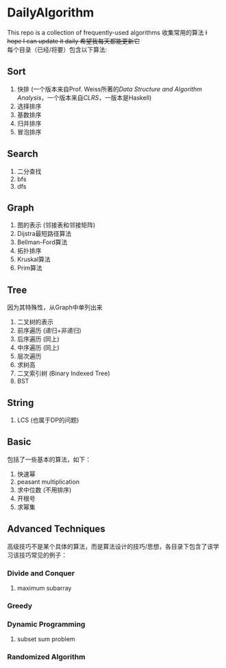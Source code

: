 # DailyAlgorithm
This repo is a collection of frequently-used algorithms 收集常用的算法
~~I hope I can update it daily 希望我每天都能更新它~~  
每个目录（已经/将要）包含以下算法:  
## Sort  
1. 快排 (一个版本来自Prof. Weiss所著的*Data Structure and Algorithm Analysis*，一个版本来自*CLRS*，一版本是Haskell)  
2. 选择排序  
3. 基数排序  
4. 归并排序  
5. 冒泡排序  
## Search    
1. 二分查找  
2. bfs
3. dfs  
## Graph  
1. 图的表示 (邻接表和邻接矩阵)
2. Dijstra最短路径算法
3. Bellman-Ford算法
4. 拓扑排序
5. Kruskal算法
6. Prim算法  
## Tree  
因为其特殊性，从Graph中单列出来  
1. 二叉树的表示
2. 前序遍历 (递归+非递归)  
3. 后序遍历 (同上)  
4. 中序遍历 (同上) 
5. 层次遍历  
6. 求树高  
7. 二叉索引树 (Binary Indexed Tree)
8. BST
## String  
1. LCS (也属于DP的问题)
## Basic
包括了一些基本的算法，如下：
1. 快速幂  
2. peasant multiplication  
3. 求中位数 (不用排序)  
4. 开根号
5. 求幂集
## Advanced Techniques  
高级技巧不是某个具体的算法，而是算法设计的技巧/思想，各目录下包含了该学习该技巧常见的例子：
### Divide and Conquer
1. maximum subarray
### Greedy
### Dynamic Programming
1. subset sum problem
### Randomized Algorithm
